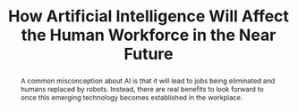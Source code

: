 ---
category: news
title: How Artificial Intelligence Will Affect the Human Workforce in the Near Future
abstract: A common misconception about AI is that it will lead to jobs being eliminated and humans replaced by robots. Instead, there are real benefits to look forward to once this emerging technology becomes established in the workplace.&nbsp;
publishedDateTime: 2019-03-11T15:30:00Z
sourceUrl: https://www.allbusiness.com/artificial-intelligence-affect-human-workforce-120244-1.html
type: article

provider:
  name: AllBusiness.com
  id: V_BBneJJz_global
tags:
  - AI

images: 
  - url: assets/images/2019/3/How-Artificial-Intelligence-Will-Affect-the-Human-Workforce-in-the-Near-Future-1.jpg
    width: 1000
    height: 666
    quality: 84
    title: Artificial Intelligence
    attribution: 
    focalRegion:
      x1: 490
      x2: 490
      y1: 305
      y2: 305

---